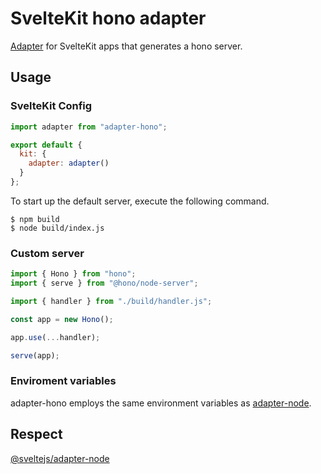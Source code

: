 # SvelteKit hono adapter

[Adapter](https://svelte.dev/docs/kit/adapters) for SvelteKit apps that generates a hono server.

## Usage

### SvelteKit Config

```js
import adapter from "adapter-hono";

export default {
  kit: {
    adapter: adapter()
  }
};
```

To start up the default server, execute the following command.

```console
$ npm build
$ node build/index.js
```

### Custom server

```js
import { Hono } from "hono";
import { serve } from "@hono/node-server";

import { handler } from "./build/handler.js";

const app = new Hono();

app.use(...handler);

serve(app);
```

### Enviroment variables

adapter-hono employs the same environment variables as [adapter-node](https://svelte.dev/docs/kit/adapter-node#Environment-variables).

## Respect

[@sveltejs/adapter-node](https://www.npmjs.com/package/@sveltejs/adapter-node)
